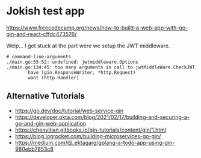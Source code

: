 # Jokish test app
https://www.freecodecamp.org/news/how-to-build-a-web-app-with-go-gin-and-react-cffdc473576/

Welp... I get stuck at the part were we setup the JWT middleware.


```
# command-line-arguments
./main.go:55:52: undefined: jwtmiddleware.Options
./main.go:134:45: too many arguments in call to jwtMiddleWare.CheckJWT
        have (gin.ResponseWriter, *http.Request)
        want (http.Handler)

```


## Alternative Tutorials
- https://go.dev/doc/tutorial/web-service-gin
- https://developer.okta.com/blog/2021/02/17/building-and-securing-a-go-and-gin-web-application
- https://chenyitian.gitbooks.io/gin-tutorials/content/gin/1.html
- https://blog.logrocket.com/building-microservices-go-gin/
- https://medium.com/@_ektagarg/golang-a-todo-app-using-gin-980ebb7853c8

